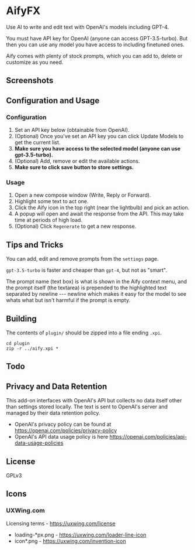 # AifyFX

Use AI to write and edit text with OpenAI's models including GPT-4.

You must have API key for OpenAI (anyone can access GPT-3.5-turbo). But then you can use any model you have access to including finetuned ones.

Aify comes with plenty of stock prompts, which you can add to, delete or customize as you need.

## Screenshots


## Configuration and Usage

### Configuration

1. Set an API key below (obtainable from OpenAI).
2. (Optional) Once you've set an API key you can click Update Models to get the current list.
3. **Make sure you have access to the selected model (anyone can use gpt-3.5-turbo).**
4. (Optional) Add, remove or edit the available actions.
5. **Make sure to click save button to store settings.**

### Usage

1. Open a new compose window (Write, Reply or Forward).
2. Highlight some text to act one.
3. Click the Aify icon in the top right (near the lightbulb) and pick an action.
4. A popup will open and await the response from the API. This may take time at periods of high load.
5. (Optional) Click `Regenerate` to get a new response.

## Tips and Tricks

You can add, edit and remove prompts from the `settings` page.

`gpt-3.5-turbo` is faster and cheaper than `gpt-4`, but not as "smart".

The prompt name (text box) is what is shown in the Aify context menu, and the prompt itself (the textarea) is prepended to the highlighted text separated by newline --- newline which makes it easy for the model to see whats what but isn't harmful if the prompt is empty.

## Building

The contents of `plugin/` should be zipped into a file ending `.xpi`.

```
cd plugin
zip -r ../aify.xpi *
```

## Todo


## Privacy and Data Retention

This add-on interfaces with OpenAI's API but collects no data itself other than settings stored locally.
The text is sent to OpenAI's server and managed by their data retention policy.

- OpenAI's privacy policy can be found at https://openai.com/policies/privacy-policy
- OpenAI's API data usage policy is here https://openai.com/policies/api-data-usage-policies

## License

GPLv3

## Icons
### UXWing.com
Licensing terms - https://uxwing.com/license
- loading-*px.png - https://uxwing.com/loader-line-icon
- icon*.png - https://uxwing.com/invention-icon

